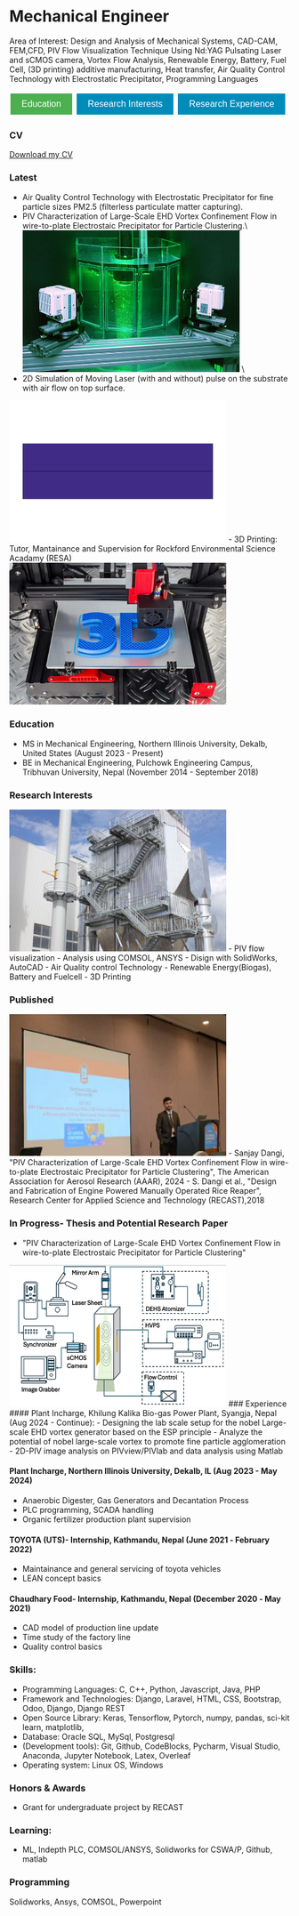 # Mechanical Engineer
Area of Interest: Design and Analysis of Mechanical Systems, CAD-CAM, FEM,CFD, PIV Flow Visualization Technique Using Nd:YAG Pulsating Laser and sCMOS camera, Vortex Flow Analysis, Renewable Energy, Battery, Fuel Cell, (3D printing) additive manufacturing, Heat transfer, Air Quality Control Technology with Electrostatic Precipitator, Programming Languages 


<a href="#Education"><button style="background-color: #4CAF50; color: white; border: none; padding: 10px 20px; text-align: center; text-decoration: none; display: inline-block; font-size: 16px; margin: 4px 2px; cursor: pointer;">Education</button></a>
<a href="#Research Interests"><button style="background-color: #008CBA; color: white; border: none; padding: 10px 20px; text-align: center; text-decoration: none; display: inline-block; font-size: 16px; margin: 4px 2px; cursor: pointer;">Research Interests</button></a>
<a href="#Research Experience"><button style="background-color: #008CBA; color: white; border: none; padding: 10px 20px; text-align: center; text-decoration: none; display: inline-block; font-size: 16px; margin: 4px 2px; cursor: pointer;">Research Experience</button></a> 

### CV
[Download my CV](./CV_NOT.pdf)
 

### Latest 
- Air Quality Control Technology with Electrostatic Precipitator for fine particle sizes PM2.5 (filterless particulate matter capturing).
- PIV Characterization of Large-Scale EHD Vortex Confinement Flow in wire-to-plate Electrostaic Precipitator for Particle Clustering.\\
<img src="PIV.jpg" alt="Logo" width="390" height="255"> \\
- 2D Simulation of Moving Laser (with and without) pulse on the substrate with air flow on top surface.
<img src="Untitled...gif" alt="Logo" width="390" height="255"> 
- 3D Printing: Tutor, Mantainance and Supervision for Rockford Environmental Science Acadamy (RESA)
<img src="3d print.PNG" alt="Logo" width="390" height="255"> 

### Education
- MS in Mechanical Engineering, Northern Illinois University, Dekalb, United States (August 2023 - Present)
- BE in Mechanical Engineering, Pulchowk Engineering Campus, Tribhuvan University, Nepal (November 2014 - September 2018)

### Research Interests
<img src="INdustrial ESP.jpg" alt="Logo" width="390" height="255"> 
- PIV flow visualization
- Analysis using COMSOL, ANSYS
- Disign with SolidWorks, AutoCAD
- Air Quality control Technology
- Renewable Energy(Biogas), Battery and Fuelcell
- 3D Printing 



### Published
<img src="Presentation.jpg" alt="Logo" width="390" height="255">  
- Sanjay Dangi, "PIV Characterization of Large-Scale EHD Vortex Confinement Flow in wire-to-plate Electrostaic Precipitator for Particle Clustering", The American Association for Aerosol Research (AAAR), 2024 
- S. Dangi et al., "Design and Fabrication of Engine Powered Manually Operated Rice Reaper", Research Center for Applied Science and Technology (RECAST),2018 
  
### In Progress- Thesis and Potential Research Paper
- "PIV Characterization of Large-Scale EHD Vortex Confinement Flow in wire-to-plate Electrostaic Precipitator for Particle Clustering"
<img src="Capture.PNG" alt="Logo" width="390" height="255">
### Experience
#### Plant Incharge, Khilung Kalika Bio-gas Power Plant, Syangja, Nepal (Aug 2024 - Continue):
- Designing the lab scale setup for the nobel Large-scale EHD vortex generator based on the ESP principle
- Analyze the potential of nobel large-scale vortex to promote fine particle agglomeration
- 2D-PIV image analysis on PIVview/PIVlab and data analysis using Matlab

#### Plant Incharge, Northern Illinois University, Dekalb, IL (Aug 2023 - May 2024)
- Anaerobic Digester, Gas Generators and Decantation Process
- PLC programming, SCADA handling
- Organic fertilizer production plant supervision
  
#### TOYOTA (UTS)- Internship, Kathmandu, Nepal (June 2021 ‑ February 2022)
 - Maintainance and general servicing of toyota vehicles
 - LEAN concept basics

#### Chaudhary Food- Internship, Kathmandu, Nepal (December 2020 ‑ May 2021)
- CAD model of production line update
- Time study of the factory line
- Quality control basics 

### Skills: 
- Programming Languages: C, C++, Python, Javascript, Java, PHP
- Framework and Technologies: Django, Laravel, HTML, CSS, Bootstrap, Odoo, Django, Django REST 
- Open Source Library: Keras, Tensorflow, Pytorch, numpy, pandas, sci-kit learn, matplotlib,
- Database: Oracle SQL, MySql, Postgresql
- (Development tools): Git, Github, CodeBlocks, Pycharm, Visual Studio, Anaconda, Jupyter Notebook, Latex, Overleaf
- Operating system: Linux OS, Windows

### Honors & Awards
- Grant for undergraduate project by RECAST
 

### Learning:
- ML, Indepth PLC, COMSOL/ANSYS, Solidworks for CSWA/P, Github, matlab

### Programming
Solidworks, Ansys, COMSOL, Powerpoint
